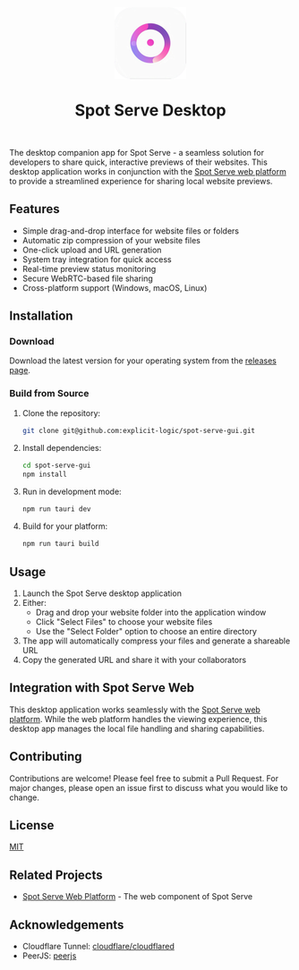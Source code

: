 <div align="center">
   <img align="center" width="128px" src="src-tauri/icons/128x128@2x.png" />
	<h1 align="center"><b>Spot Serve Desktop</b></h1>
  <br/>
</div>

The desktop companion app for Spot Serve - a seamless solution for developers to share quick, interactive previews of their websites. This desktop application works in conjunction with the [Spot Serve web platform](https://github.com/yakovenkodenis/spot-serve-web) to provide a streamlined experience for sharing local website previews.

## Features
- Simple drag-and-drop interface for website files or folders
- Automatic zip compression of your website files
- One-click upload and URL generation
- System tray integration for quick access
- Real-time preview status monitoring
- Secure WebRTC-based file sharing
- Cross-platform support (Windows, macOS, Linux)

## Installation

### Download
Download the latest version for your operating system from the [releases page](https://github.com/explicit-logic/spot-serve-gui/releases).

### Build from Source
1. Clone the repository:
    ```bash
    git clone git@github.com:explicit-logic/spot-serve-gui.git
    ```

2. Install dependencies:
    ```bash
    cd spot-serve-gui
    npm install
    ```

3. Run in development mode:
    ```bash
    npm run tauri dev
    ```

4. Build for your platform:
    ```bash
    npm run tauri build
    ```

## Usage

1. Launch the Spot Serve desktop application
2. Either:
   - Drag and drop your website folder into the application window
   - Click "Select Files" to choose your website files
   - Use the "Select Folder" option to choose an entire directory
3. The app will automatically compress your files and generate a shareable URL
4. Copy the generated URL and share it with your collaborators

## Integration with Spot Serve Web

This desktop application works seamlessly with the [Spot Serve web platform](https://github.com/yakovenkodenis/spot-serve-web). While the web platform handles the viewing experience, this desktop app manages the local file handling and sharing capabilities.

## Contributing

Contributions are welcome! Please feel free to submit a Pull Request. For major changes, please open an issue first to discuss what you would like to change.

## License

[MIT](LICENSE)

## Related Projects

- [Spot Serve Web Platform](https://github.com/yakovenkodenis/spot-serve-web) - The web component of Spot Serve

## Acknowledgements

* Cloudflare Tunnel: [cloudflare/cloudflared](https://github.com/cloudflare/cloudflared)
* PeerJS: [peerjs](https://peerjs.com/)
